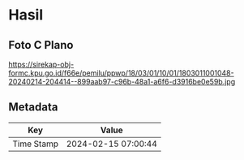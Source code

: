 # Hasil

## Foto C Plano

https://sirekap-obj-formc.kpu.go.id/f66e/pemilu/ppwp/18/03/01/10/01/1803011001048-20240214-204414--899aab97-c96b-48a1-a6f6-d3916be0e59b.jpg


## Metadata

| Key        | Value               |
| ---------- | ------------------- |
| Time Stamp | 2024-02-15 07:00:44 |



